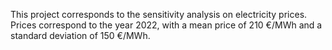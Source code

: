 This project corresponds to the sensitivity analysis on electricity prices.
Prices correspond to the year 2022, with a mean price of 210 €/MWh and a standard deviation of 150 €/MWh.
